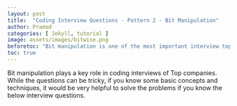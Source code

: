 ```yaml
---
layout: post
title:  "Coding Interview Questions - Pattern 2 - Bit Manipulation"
author: Pramod
categories: [ Jekyll, tutorial ]
image: assets/images/bitwise.png
beforetoc: "Bit manipulation is one of the most important interview topics. Learn the tricks to crack those questions here"
toc: true
---
```


Bit manipulation plays a key role in coding interviews of Top companies. While the questions can be tricky, if you know some basic concepts and techniques, 
it would be very helpful to solve the problems if you know the below interview questions. 

